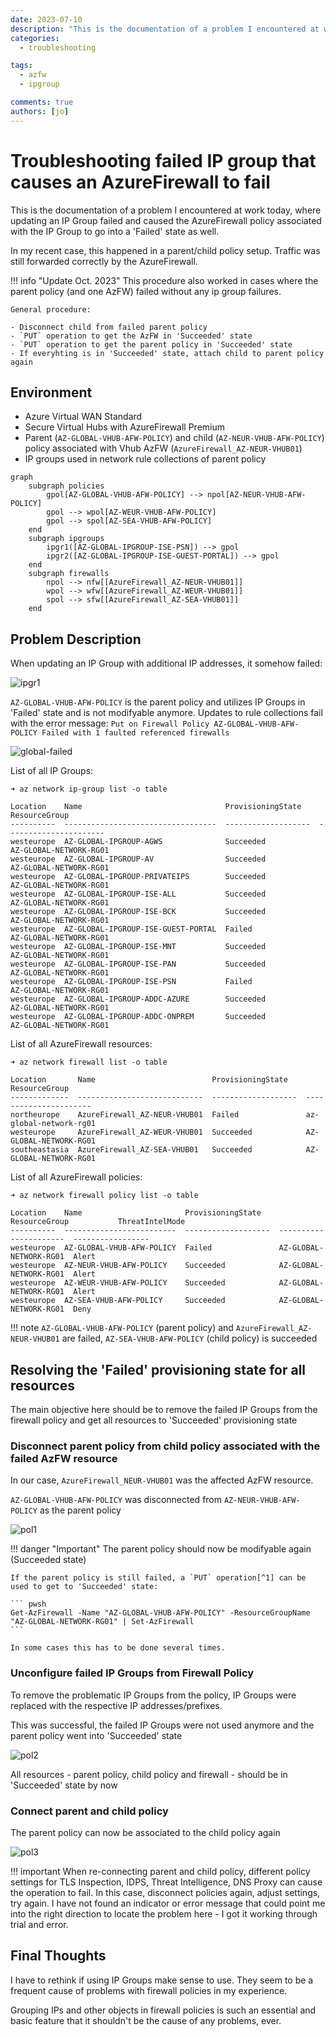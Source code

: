 ```yaml
---
date: 2023-07-10
description: "This is the documentation of a problem I encountered at work today, where updating an IP Group failed and caused the AzureFirewall policy associated with the IP Group to go into a 'Failed' state as well"
categories:
  - troubleshooting

tags:
  - azfw
  - ipgroup

comments: true
authors: [jo]
---
```


# Troubleshooting failed IP group that causes an AzureFirewall to fail

This is the documentation of a problem I encountered at work today, where updating an IP Group failed and caused the AzureFirewall policy associated with the IP Group to go into a 'Failed' state as well.

In my recent case, this happened in a parent/child policy setup. Traffic was still forwarded correctly by the AzureFirewall.

!!! info "Update Oct. 2023"
    This procedure also worked in cases where the parent policy (and one AzFW) failed without any ip group failures.

    General procedure:

    - Disconnect child from failed parent policy
    - `PUT` operation to get the AzFW in 'Succeeded' state
    - `PUT` operation to get the parent policy in 'Succeeded' state
    - If everyhting is in 'Succeeded' state, attach child to parent policy again

<!-- more -->

## Environment

- Azure Virtual WAN Standard
- Secure Virtual Hubs with AzureFirewall Premium
- Parent (`AZ-GLOBAL-VHUB-AFW-POLICY`) and child (`AZ-NEUR-VHUB-AFW-POLICY`) policy associated with Vhub AzFW (`AzureFirewall_AZ-NEUR-VHUB01`)
- IP groups used in network rule collections of parent policy


```mermaid
graph
    subgraph policies
        gpol[AZ-GLOBAL-VHUB-AFW-POLICY] --> npol[AZ-NEUR-VHUB-AFW-POLICY]
        gpol --> wpol[AZ-WEUR-VHUB-AFW-POLICY]
        gpol --> spol[AZ-SEA-VHUB-AFW-POLICY]
    end
    subgraph ipgroups
        ipgr1([AZ-GLOBAL-IPGROUP-ISE-PSN]) --> gpol
        ipgr2([AZ-GLOBAL-IPGROUP-ISE-GUEST-PORTAL]) --> gpol
    end
    subgraph firewalls
        npol --> nfw[[AzureFirewall_AZ-NEUR-VHUB01]]
        wpol --> wfw[[AzureFirewall_AZ-WEUR-VHUB01]]
        spol --> sfw[[AzureFirewall_AZ-SEA-VHUB01]]
    end
```

## Problem Description

When updating an IP Group with additional IP addresses, it somehow failed:

![ipgr1](../assets/ipgroup-azfw/ipgr1.png)

`AZ-GLOBAL-VHUB-AFW-POLICY` is the parent policy and utilizes IP Groups in 'Failed' state and is not modifyable anymore. Updates to rule collections fail with the error message: `Put on Firewall Policy AZ-GLOBAL-VHUB-AFW-POLICY Failed with 1 faulted referenced firewalls`

![global-failed](../assets/ipgroup-azfw/global_failed.png)

List of all IP Groups:

```
➜ az network ip-group list -o table

Location    Name                                ProvisioningState    ResourceGroup
----------  ----------------------------------  -------------------  ----------------------
westeurope  AZ-GLOBAL-IPGROUP-AGWS              Succeeded            AZ-GLOBAL-NETWORK-RG01
westeurope  AZ-GLOBAL-IPGROUP-AV                Succeeded            AZ-GLOBAL-NETWORK-RG01
westeurope  AZ-GLOBAL-IPGROUP-PRIVATEIPS        Succeeded            AZ-GLOBAL-NETWORK-RG01
westeurope  AZ-GLOBAL-IPGROUP-ISE-ALL           Succeeded            AZ-GLOBAL-NETWORK-RG01
westeurope  AZ-GLOBAL-IPGROUP-ISE-BCK           Succeeded            AZ-GLOBAL-NETWORK-RG01
westeurope  AZ-GLOBAL-IPGROUP-ISE-GUEST-PORTAL  Failed               AZ-GLOBAL-NETWORK-RG01
westeurope  AZ-GLOBAL-IPGROUP-ISE-MNT           Succeeded            AZ-GLOBAL-NETWORK-RG01
westeurope  AZ-GLOBAL-IPGROUP-ISE-PAN           Succeeded            AZ-GLOBAL-NETWORK-RG01
westeurope  AZ-GLOBAL-IPGROUP-ISE-PSN           Failed               AZ-GLOBAL-NETWORK-RG01
westeurope  AZ-GLOBAL-IPGROUP-ADDC-AZURE        Succeeded            AZ-GLOBAL-NETWORK-RG01
westeurope  AZ-GLOBAL-IPGROUP-ADDC-ONPREM       Succeeded            AZ-GLOBAL-NETWORK-RG01
```

List of all AzureFirewall resources:

```
➜ az network firewall list -o table

Location       Name                          ProvisioningState    ResourceGroup
-------------  ----------------------------  -------------------  ----------------------
northeurope    AzureFirewall_AZ-NEUR-VHUB01  Failed               az-global-network-rg01
westeurope     AzureFirewall_AZ-WEUR-VHUB01  Succeeded            AZ-GLOBAL-NETWORK-RG01
southeastasia  AzureFirewall_AZ-SEA-VHUB01   Succeeded            AZ-GLOBAL-NETWORK-RG01
```

List of all AzureFirewall policies:

```
➜ az network firewall policy list -o table

Location    Name                       ProvisioningState    ResourceGroup           ThreatIntelMode
----------  -------------------------  -------------------  ----------------------  -----------------
westeurope  AZ-GLOBAL-VHUB-AFW-POLICY  Failed               AZ-GLOBAL-NETWORK-RG01  Alert
westeurope  AZ-NEUR-VHUB-AFW-POLICY    Succeeded            AZ-GLOBAL-NETWORK-RG01  Alert
westeurope  AZ-WEUR-VHUB-AFW-POLICY    Succeeded            AZ-GLOBAL-NETWORK-RG01  Alert
westeurope  AZ-SEA-VHUB-AFW-POLICY     Succeeded            AZ-GLOBAL-NETWORK-RG01  Deny
```

!!! note
    `AZ-GLOBAL-VHUB-AFW-POLICY` (parent policy) and `AzureFirewall_AZ-NEUR-VHUB01` are failed, `AZ-SEA-VHUB-AFW-POLICY` (child policy) is succeeded

## Resolving the 'Failed' provisioning state for all resources

The main objective here should be to remove the failed IP Groups from the firewall policy and get all resources to 'Succeeded' provisioning state

### Disconnect parent policy from child policy associated with the failed AzFW resource

In our case, `AzureFirewall_NEUR-VHUB01` was the affected AzFW resource. 

`AZ-GLOBAL-VHUB-AFW-POLICY` was disconnected from `AZ-NEUR-VHUB-AFW-POLICY` as the parent policy

![pol1](../assets/ipgroup-azfw/pol1.png)

!!! danger "Important"
    The parent policy should now be modifyable again (Succeeded state)
    
    If the parent policy is still failed, a `PUT` operation[^1] can be used to get to 'Succeeded' state:

    ``` pwsh
    Get-AzFirewall -Name "AZ-GLOBAL-VHUB-AFW-POLICY" -ResourceGroupName "AZ-GLOBAL-NETWORK-RG01" | Set-AzFirewall
    ```

    In some cases this has to be done several times.

### Unconfigure failed IP Groups from Firewall Policy

To remove the problematic IP Groups from the policy, IP Groups were replaced with the respective IP addresses/prefixes.

This was successful, the failed IP Groups were not used anymore and the parent policy went into 'Succeeded' state

![pol2](../assets/ipgroup-azfw/pol2.png)

All resources - parent policy, child policy and firewall - should be in 'Succeeded' state by now

### Connect parent and child policy

The parent policy can now be associated to the child policy again

![pol3](../assets/ipgroup-azfw/pol3.png)

!!! important
    When re-connecting parent and child policy, different policy settings for TLS Inspection, IDPS, Threat Intelligence, DNS Proxy can cause the operation to fail. In this case, disconnect policies again, adjust settings, try again. I have not found an indicator or error message that could point me into the right direction to locate the problem here - I got it working through trial and error.

## Final Thoughts

I have to rethink if using IP Groups make sense to use. They seem to be a frequent cause of problems with firewall policies in my experience.

Grouping IPs and other objects in firewall policies is such an essential and basic feature that it shouldn't be the cause of any problems, ever. 


[^1]: [:octicons-link-external-16: Troubleshoot Azure Microsoft.Network failed provisioning state](https://learn.microsoft.com/en-us/azure/networking/troubleshoot-failed-state#microsoftnetworkazurefirewalls)